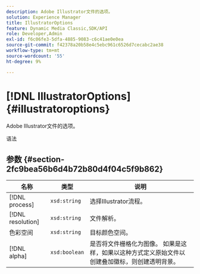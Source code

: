 ```yaml
---
description: Adobe Illustrator文件的选项。
solution: Experience Manager
title: IllustratorOptions
feature: Dynamic Media Classic,SDK/API
role: Developer,Admin
exl-id: f6c06fe3-5dfa-4885-9083-c6c41ae0e0ea
source-git-commit: f42378a20b58e4c5ebc961c6526d7cecabc2ae38
workflow-type: tm+mt
source-wordcount: '55'
ht-degree: 9%

---
```


# [!DNL IllustratorOptions]{#illustratoroptions}

Adobe Illustrator文件的选项。

语法

## 参数 {#section-2fc9bea56b6d4b72b80d4f04c5f9b862}

| 名称 | 类型 | 说明 |
|---|---|---|
| [!DNL process] | `xsd:string` | 选择Illustrator流程。 |
| [!DNL resolution] | `xsd:string` | 文件解析。 |
| 色彩空间 | `xsd:string` | 目标颜色空间。 |
| [!DNL alpha] | `xsd:boolean` | 是否将文件栅格化为图像。 如果是这样，如果以这种方式定义原始文件以创建叠加徽标，则创建透明背景。 |
